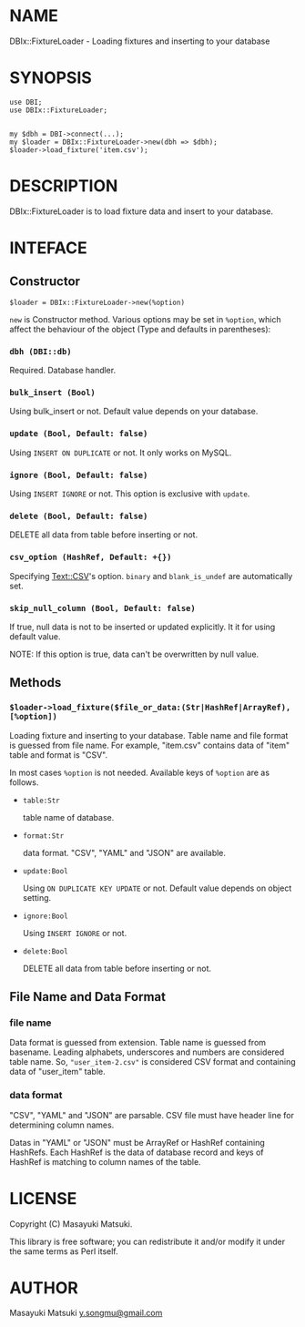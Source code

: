 # NAME

DBIx::FixtureLoader - Loading fixtures and inserting to your database

# SYNOPSIS

    use DBI;
    use DBIx::FixtureLoader;
    

    my $dbh = DBI->connect(...);
    my $loader = DBIx::FixtureLoader->new(dbh => $dbh);
    $loader->load_fixture('item.csv');

# DESCRIPTION

DBIx::FixtureLoader is to load fixture data and insert to your database.

# INTEFACE

## Constructor

    $loader = DBIx::FixtureLoader->new(%option)

`new` is Constructor method. Various options may be set in `%option`, which affect
the behaviour of the object (Type and defaults in parentheses):

### `dbh (DBI::db)`

Required. Database handler.

### `bulk_insert (Bool)`

Using bulk\_insert or not. Default value depends on your database.

### `update (Bool, Default: false)`

Using `INSERT ON DUPLICATE` or not. It only works on MySQL.

### `ignore (Bool, Default: false)`

Using `INSERT IGNORE` or not. This option is exclusive with `update`.

### `delete (Bool, Default: false)`

DELETE all data from table before inserting or not.

### `csv_option (HashRef, Default: +{})`

Specifying [Text::CSV](http://search.cpan.org/perldoc?Text::CSV)'s option. `binary` and `blank_is_undef`
are automatically set.

### `skip_null_column (Bool, Default: false)`

If true, null data is not to be inserted or updated explicitly. It it for using default value.

NOTE: If this option is true, data can't be overwritten by null value.

## Methods

### `$loader->load_fixture($file_or_data:(Str|HashRef|ArrayRef), [%option])`

Loading fixture and inserting to your database. Table name and file format is guessed from
file name. For example, "item.csv" contains data of "item" table and format is "CSV".

In most cases `%option` is not needed. Available keys of `%option` are as follows.

- `table:Str`

    table name of database.

- `format:Str`

    data format. "CSV", "YAML" and "JSON" are available.

- `update:Bool`

    Using `ON DUPLICATE KEY UPDATE` or not. Default value depends on object setting.

- `ignore:Bool`

    Using `INSERT IGNORE` or not.

- `delete:Bool`

    DELETE all data from table before inserting or not.

## File Name and Data Format

### file name

Data format is guessed from extension. Table name is guessed from basename. Leading alphabets,
underscores and numbers are considered table name. So, `"user_item-2.csv"` is considered CSV format
and containing data of "user\_item" table.

### data format

"CSV", "YAML" and "JSON" are parsable. CSV file must have header line for determining column names.

Datas in "YAML" or "JSON" must be ArrayRef or HashRef containing HashRefs. Each HashRef is the data
of database record and keys of HashRef is matching to column names of the table.

# LICENSE

Copyright (C) Masayuki Matsuki.

This library is free software; you can redistribute it and/or modify
it under the same terms as Perl itself.

# AUTHOR

Masayuki Matsuki <y.songmu@gmail.com>
